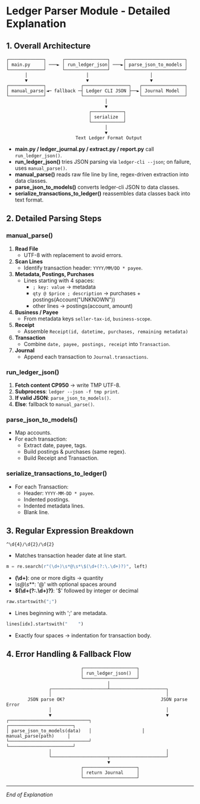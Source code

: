 # Ledger Parser Module - Detailed Explanation

## 1. Overall Architecture

```
┌─────────────┐      ┌────────────────┐     ┌──────────────────────┐
│ main.py     │ ───► │ run_ledger_json│ ───►│ parse_json_to_models │
└─────────────┘      └────────────────┘     └──────────────────────┘
       │                      │                       │
       ▼                      ▼                       ▼
┌─────────────┐             ┌─────────────────┐   ┌────────────────┐
│ manual_parse│◄─ fallback ─┤ Ledger CLI JSON ├──►│ Journal Model  │
└─────────────┘             └─────────────────┘   └────────────────┘
                                     │
                                     ▼
                               ┌────────────┐
                               │ serialize  │
                               └────────────┘
                                     │
                                     ▼
                          Text Ledger Format Output
```

- **main.py / ledger_journal.py / extract.py / report.py** call `run_ledger_json()`.
- **run_ledger_json()** tries JSON parsing via `ledger-cli --json`; on failure, uses `manual_parse()`.
- **manual_parse()** reads raw file line by line, regex-driven extraction into data classes.
- **parse_json_to_models()** converts ledger-cli JSON to data classes.
- **serialize_transactions_to_ledger()** reassembles data classes back into text format.

## 2. Detailed Parsing Steps

### manual_parse()

1. **Read File**  
   - UTF-8 with replacement to avoid errors.
2. **Scan Lines**  
   - Identify transaction header: `YYYY/MM/DD * payee`.
3. **Metadata, Postings, Purchases**  
   - Lines starting with 4 spaces:
     - `; key: value` → metadata
     - `qty @ $price ; description` → purchases + postings(Account("UNKNOWN"))
     - other lines → postings(account, amount)
4. **Business / Payee**  
   - From metadata keys `seller-tax-id`, `business-scope`.
5. **Receipt**  
   - Assemble `Receipt(id, datetime, purchases, remaining metadata)`
6. **Transaction**  
   - Combine `date, payee, postings, receipt` into `Transaction`.
7. **Journal**  
   - Append each transaction to `Journal.transactions`.

### run_ledger_json()

1. **Fetch content CP950** → write TMP UTF-8.
2. **Subprocess**: `ledger --json -f tmp print`.
3. **If valid JSON**: `parse_json_to_models()`.
4. **Else**: fallback to `manual_parse()`.

### parse_json_to_models()

- Map accounts.
- For each transaction:
  - Extract date, payee, tags.
  - Build postings & purchases (same regex).
  - Build Receipt and Transaction.

### serialize_transactions_to_ledger()

- For each Transaction:
  - Header: `YYYY-MM-DD * payee`.
  - Indented postings.
  - Indented metadata lines.
  - Blank line.

## 3. Regular Expression Breakdown

```regex
^\d{4}/\d{2}/\d{2}
```
- Matches transaction header date at line start.

```python
m = re.search(r"(\d+)\s*@\s*\$(\d+(?:\.\d+)?)", left)
```
- **(\d+)**: one or more digits → quantity  
- **\s*@\s***: '@' with optional spaces around  
- **\$(\d+(?:\.\d+)?)**: '$' followed by integer or decimal

```python
raw.startswith(";")
```
- Lines beginning with ';' are metadata.

```python
lines[idx].startswith("    ")
```
- Exactly four spaces → indentation for transaction body.

## 4. Error Handling & Fallback Flow

```
                            ┌────────────────────┐
                            │ run_ledger_json()  │
                            └────────────────────┘
                                      │
                ┌─────────────────────┴─────────────────────┐
                │                                           │
        JSON parse OK?                                    JSON parse Error
                │                                           │
                ▼                                           ▼
┌──────────────────────────────┐                   ┌────────────────────────┐
│ parse_json_to_models(data)   │                   │ manual_parse(path)     │
└──────────────────────────────┘                   └────────────────────────┘
                │                                           │
                └─────────────────────┬─────────────────────┘
                                      ▼
                            ┌────────────────────┐
                            │ return Journal     │
                            └────────────────────┘
```

---

_End of Explanation_
